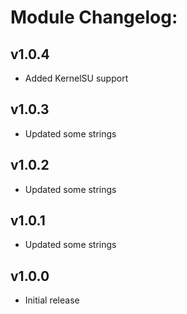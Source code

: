 # Module Changelog:  
## v1.0.4  
- Added KernelSU support  
  
## v1.0.3  
- Updated some strings  
  
## v1.0.2  
- Updated some strings  
  
## v1.0.1  
- Updated some strings  
  
## v1.0.0  
- Initial release  
